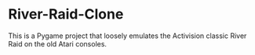 # River-Raid-Clone

This is a Pygame project that loosely emulates the Activision classic River Raid on the old Atari consoles. 
